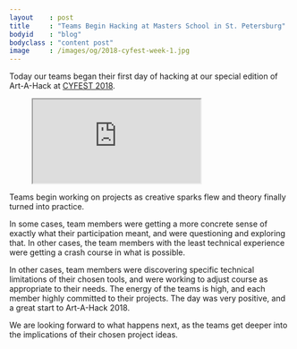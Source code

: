 ```yaml
---
layout    : post
title     : "Teams Begin Hacking at Masters School in St. Petersburg"
bodyid    : "blog"
bodyclass : "content post"
image     : /images/og/2018-cyfest-week-1.jpg
---
```

Today our teams began their first day of hacking at our special edition of Art-A-Hack at [CYFEST 2018](http://cyland.org/lab/program-list/cylandfest/).

<figure class="video">
	<iframe src="https://www.flickr.com/photos/125924023@N07/39924918461/in/set-72157665103729938/player/" allowfullscreen webkitallowfullscreen mozallowfullscreen oallowfullscreen msallowfullscreen></iframe>
</figure>

Teams begin working on projects as creative sparks flew and theory finally turned into practice.

<!--excerpt-ends-->

In some cases, team members were getting a more concrete sense of exactly what their participation meant, and were questioning and exploring that. In other cases, the team members with the least technical experience were getting a crash course in what is possible.

In other cases, team members were discovering specific technical limitations of their chosen tools, and were working to adjust course as appropriate to their needs. The energy of the teams is high, and each member highly committed to their projects. The day was very positive, and a great start to Art-A-Hack 2018.

We are looking forward to what happens next, as the teams get deeper into the implications of their chosen project ideas.